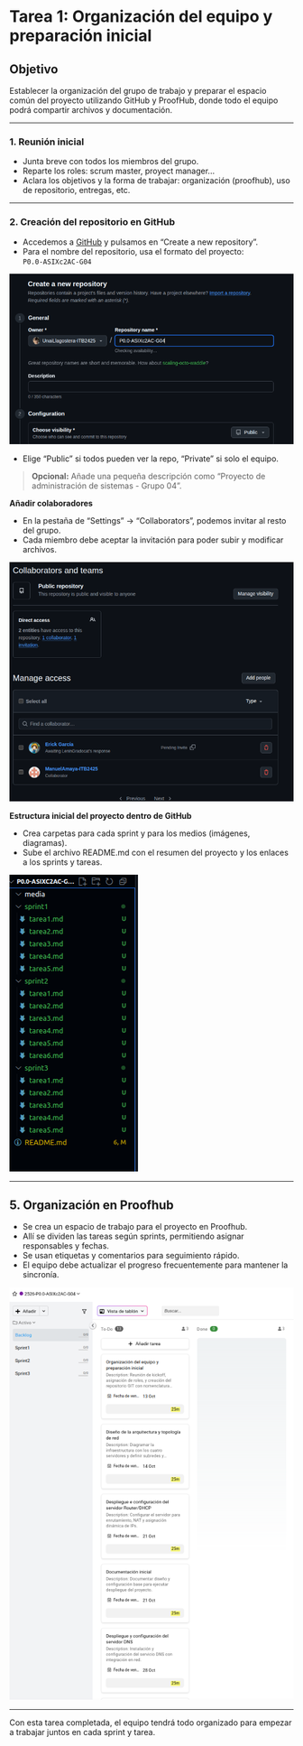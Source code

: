 # Tarea 1: Organización del equipo y preparación inicial

## Objetivo

Establecer la organización del grupo de trabajo y preparar el espacio común del proyecto utilizando GitHub y ProofHub, donde todo el equipo podrá compartir archivos y documentación.

---

### 1. Reunión inicial

- Junta breve con todos los miembros del grupo.
- Reparte los roles: scrum master, proyect manager...
- Aclara los objetivos y la forma de trabajar: organización (proofhub), uso de repositorio, entregas, etc.

---

### 2. Creación del repositorio en GitHub

- Accedemos a [GitHub](https://github.com/) y pulsamos en “Create a new repository”.
- Para el nombre del repositorio, usa el formato del proyecto:  
  `P0.0-ASIXc2AC-G04`

![Crear repositorio](/media/create_github.png)

- Elige “Public” si todos pueden ver la repo, “Private” si solo el equipo.
> **Opcional:** Añade una pequeña descripción como “Proyecto de administración de sistemas - Grupo 04”.

**Añadir colaboradores**

- En la pestaña de “Settings” → “Collaborators”, podemos invitar al resto del grupo.
- Cada miembro debe aceptar la invitación para poder subir y modificar archivos.

![Configuración de colaboradores](/media/colab_github.png)

**Estructura inicial del proyecto dentro de GitHub**

- Crea carpetas para cada sprint y para los medios (imágenes, diagramas).
- Sube el archivo README.md con el resumen del proyecto y los enlaces a los sprints y tareas.

![Estructura recomendada](/media/esquema_github.png)

---

## 5. Organización en Proofhub

- Se crea un espacio de trabajo para el proyecto en Proofhub.
- Allí se dividen las tareas según sprints, permitiendo asignar responsables y fechas.
- Se usan etiquetas y comentarios para seguimiento rápido.
- El equipo debe actualizar el progreso frecuentemente para mantener la sincronía.

![Backlog](/media/backlog.png)

---

Con esta tarea completada, el equipo tendrá todo organizado para empezar a trabajar juntos en cada sprint y tarea.